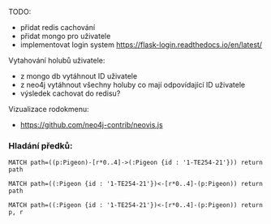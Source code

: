 TODO:
- přidat redis cachování
- přidat mongo pro uživatele
- implementovat login system https://flask-login.readthedocs.io/en/latest/

Vytahování holubů uživatele:
- z mongo db vytáhnout ID uživatele
- z neo4j vytáhnout všechny holuby co mají odpovídající ID uživatele
- výsledek cachovat do redisu?

Vizualizace rodokmenu:
- https://github.com/neo4j-contrib/neovis.js



### Hladání předků:
    MATCH path=((p:Pigeon)-[r*0..4]->(:Pigeon {id : '1-TE254-21'})) return path
    
    MATCH path=((:Pigeon {id : '1-TE254-21'})<-[r*0..4]-(p:Pigeon)) return path

    MATCH path=((:Pigeon {id : '1-TE254-21'})<-[r*0..4]-(p:Pigeon)) return p, r
